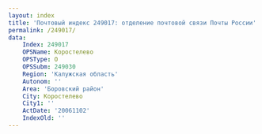 ```yaml
---
layout: index
title: 'Почтовый индекс 249017: отделение почтовой связи Почты России'
permalink: /249017/
data:
    Index: 249017
    OPSName: Коростелево
    OPSType: О
    OPSSubm: 249030
    Region: 'Калужская область'
    Autonom: ''
    Area: 'Боровский район'
    City: Коростелево
    City1: ''
    ActDate: '20061102'
    IndexOld: ''
---
```

